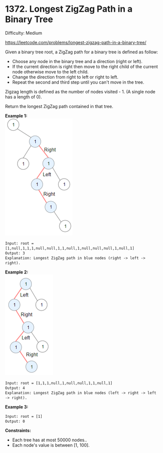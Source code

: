 # 1372. Longest ZigZag Path in a Binary Tree

Difficulty: Medium

https://leetcode.com/problems/longest-zigzag-path-in-a-binary-tree/

Given a binary tree root, a ZigZag path for a binary tree is defined as follow:

* Choose any node in the binary tree and a direction (right or left).
* If the current direction is right then move to the right child of the current node otherwise move to the left child.
* Change the direction from right to left or right to left.
* Repeat the second and third step until you can't move in the tree.

Zigzag length is defined as the number of nodes visited - 1. (A single node has a length of 0).

Return the longest ZigZag path contained in that tree.

**Example 1:**  
![ex1](ex1.png)
```
Input: root = [1,null,1,1,1,null,null,1,1,null,1,null,null,null,1,null,1]
Output: 3
Explanation: Longest ZigZag path in blue nodes (right -> left -> right).
```

**Example 2:**  
![ex2](ex2.png)
```
Input: root = [1,1,1,null,1,null,null,1,1,null,1]
Output: 4
Explanation: Longest ZigZag path in blue nodes (left -> right -> left -> right).
```

**Example 3:**
```
Input: root = [1]
Output: 0
```

**Constraints:**

* Each tree has at most 50000 nodes..
* Each node's value is between [1, 100].
